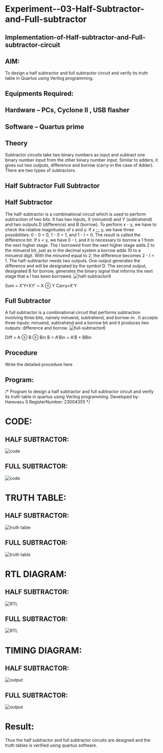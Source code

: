 # Experiment--03-Half-Subtractor-and-Full-subtractor
## Implementation-of-Half-subtractor-and-Full-subtractor-circuit
## AIM:
To design a half subtractor and full subtractor circuit and verify its truth table in Quartus using Verilog programming.

## Equipments Required:
## Hardware – PCs, Cyclone II , USB flasher
## Software – Quartus prime
## Theory
Subtractor circuits take two binary numbers as input and subtract one binary number input from the other binary number input. Similar to adders, it gives out two outputs, difference and borrow (carry-in the case of Adder). There are two types of subtractors.

## Half Subtractor Full Subtractor
## Half Subtractor
The half-subtractor is a combinational circuit which is used to perform subtraction of two bits. It has two inputs, X (minuend) and Y (subtrahend) and two outputs D (difference) and B (borrow). To perform x - y, we have to check the relative magnitudes of x and y. If x ;;, y, we have three possibilities: 0 - 0 = 0, 1 - 0 = 1, and 1 - I = 0. The result is called the difference bit. If x < y, we have 0 - I, and it is necessary to borrow a 1 from the next higher stage. The I borrowed from the next higher stage adds 2 to the minuend bit, just as in the decimal system a borrow adds 10 to a minuend digit. With the minuend equal to 2, the difference becomes 2 - I = 1. The half-subtractor needs two outputs. One output generates the difference and will be designated by the symbol D. The second output, designated B for borrow, generates the binary signal that informs the next stage that a I has been borrowed.
![half-subtractor9](https://user-images.githubusercontent.com/36288975/166112538-58c3bc7c-ee5d-4e6a-ac8d-8e8328efe27a.png)


Sum = X'Y+XY' = X ⊕ Y
Carry=X'Y

## Full Subtractor
A full subtractor is a combinational circuit that performs subtraction involving three bits, namely minuend, subtrahend, and borrow-in . It accepts three inputs: minuend, subtrahend and a borrow bit and it produces two outputs: difference and borrow. 
![full-subtractor6](https://user-images.githubusercontent.com/36288975/166112541-24c68359-3de8-4674-ae22-8272ffc385ed.png)


Diff = A ⊕ B ⊕ Bin B = A'Bin + A'B + BBin

## Procedure



Write the detailed procedure here 


## Program:
/*
Program to design a half subtractor and full subtractor circuit and verify its truth table in quartus using Verilog programming.
Developed by: Harevasu S
RegisterNumber: 23004355 
*/

# CODE:

## HALF SUBTRACTOR:

![code](https://github.com/Harevasu/Experiment--03-Half-Subtractor-and-Full-subtractor/assets/147985044/eb18ede1-071a-45ea-aa69-3e84ebcc9026)



## FULL SUBTRACTOR:

![code](https://github.com/Harevasu/Experiment--03-Half-Subtractor-and-Full-subtractor/assets/147985044/bf1a672d-8a5d-4be1-9063-e09d3263f267)


# TRUTH TABLE:

## HALF SUBTRACTOR:

![truth table](https://github.com/Harevasu/Experiment--03-Half-Subtractor-and-Full-subtractor/assets/147985044/529c9555-3c3f-43cd-ba74-e88b44682282)


## FULL SUBTRACTOR:

![truth table](https://github.com/Harevasu/Experiment--03-Half-Subtractor-and-Full-subtractor/assets/147985044/7b4c8e0e-58f0-4fd4-86a6-dcd116e9d14d)


#  RTL DIAGRAM:

## HALF SUBTRACTOR:

![RTL](https://github.com/Harevasu/Experiment--03-Half-Subtractor-and-Full-subtractor/assets/147985044/99ae69ed-a27a-460f-b1bb-340ab0dca40c)


## FULL SUBTRACTOR:

![RTL](https://github.com/Harevasu/Experiment--03-Half-Subtractor-and-Full-subtractor/assets/147985044/69e8da8a-ab13-41fb-a9e3-1444bb26323a)


# TIMING DIAGRAM:


## HALF SUBTRACTOR:

![output](https://github.com/Harevasu/Experiment--03-Half-Subtractor-and-Full-subtractor/assets/147985044/502d8234-d714-4aa2-a690-8be7fd719b77)


## FULL SUBTRACTOR:

![output](https://github.com/Harevasu/Experiment--03-Half-Subtractor-and-Full-subtractor/assets/147985044/35449a66-e255-443a-92d4-1fd9d2b6cb4e)



# Result:
Thus the half subtractor and full subtractor circuits are designed and the truth tables is verified using quartus software.
